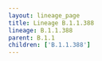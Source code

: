 ```yaml
---
layout: lineage_page
title: Lineage B.1.1.388
lineage: B.1.1.388
parent: B.1.1
children: ['B.1.1.388']
---
```

